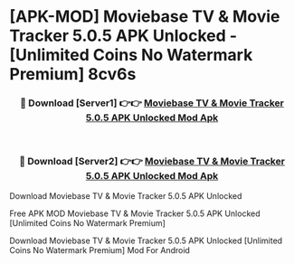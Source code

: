 # [APK-MOD] Moviebase  TV & Movie Tracker 5.0.5 APK Unlocked - [Unlimited Coins No Watermark Premium] 8cv6s



<div align="center">
<h3>🔴 Download [Server1] 👉👉 <a href="https://momento.my/?title=Moviebase__TV_&_Movie_Tracker_5.0.5_APK_Unlocked">Moviebase  TV & Movie Tracker 5.0.5 APK Unlocked Mod Apk</a></h3><br>

<h3>🔴 Download [Server2] 👉👉 <a href="https://momento.my/?title=Moviebase__TV_&_Movie_Tracker_5.0.5_APK_Unlocked">Moviebase  TV & Movie Tracker 5.0.5 APK Unlocked Mod Apk</a></h3>
</div>



Download Moviebase  TV & Movie Tracker 5.0.5 APK Unlocked 

Free APK MOD Moviebase  TV & Movie Tracker 5.0.5 APK Unlocked [Unlimited Coins No Watermark Premium]

Download Moviebase  TV & Movie Tracker 5.0.5 APK Unlocked [Unlimited Coins No Watermark Premium] Mod For Android
